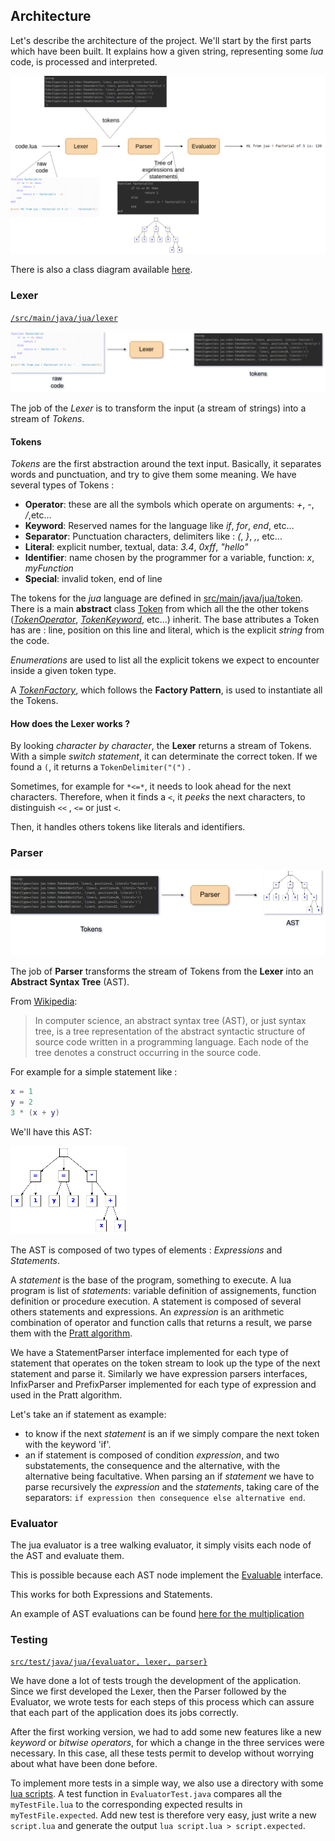 ## Architecture

Let's describe the architecture of the project. We'll start by the first parts which have been built. It explains how a given string, representing some *lua* code, is processed and interpreted.

![architecture](./docs/jua.png)

There is also a class diagram available [here](./docs/jua_classes.png).

### Lexer

[`/src/main/java/jua/lexer`](./src/main/java/jua/lexer)


![lexer](./docs/lexer.png)


The job of the *Lexer* is to transform the input (a stream of strings) into a stream of *Tokens*.

#### Tokens

*Tokens* are the first abstraction around the text input. Basically, it separates words and punctuation, and try to give them some meaning.
We have several types of Tokens :

- **Operator**: these are all the symbols which operate on arguments: *+*, *-*, */*,etc...
- **Keyword**: Reserved names for the language like *if*, *for*, *end*, etc...
- **Separator**: Punctuation characters, delimiters like : *(*, *}*, *,*, etc...
- **Literal**: explicit number, textual, data: *3.4*, *0xff*, *"hello"*
- **Identifier**: name chosen by the programmer for a variable, function: *x*, *myFunction*
- **Special**: invalid token, end of line

The tokens for the *jua* language are defined in [src/main/java/jua/token](./src/main/java/jua/token). There is a main **abstract** class [Token](./src/main/java/jua/token/Token.java) from which all the the other tokens ([*TokenOperator*](./src/main/java/jua/token/TokenOperator.java), [*TokenKeyword*](./src/main/java/jua/token/TokenKeyword.java), etc...) inherit. The base attributes a Token has are : line, position on this line and literal, which is the explicit *string* from the code.

*Enumerations* are used to list all the explicit tokens we expect to encounter inside a given token type.

A [*TokenFactory*](./src/main/java/jua/token/TokenFactory.java), which follows the **Factory Pattern**, is used to instantiate all the Tokens.

#### How does the Lexer works ?

By looking *character by character*, the **Lexer** returns a stream of Tokens. With a simple *switch statement*, it can determinate the correct token. If we found a `(`, it returns a `TokenDelimiter("(")` .

Sometimes, for example for `*<=*`, it needs to look ahead for the next characters. Therefore, when it finds a `<`, it *peeks* the next characters, to distinguish `<<` , `<=` or just `<`.

Then, it handles others tokens like literals and identifiers.

### Parser

![parser](./docs/parser.png)

The job of **Parser** transforms the stream of Tokens from the **Lexer** into an **Abstract Syntax Tree** (AST).

From [Wikipedia](https://en.wikipedia.org/wiki/Abstract_syntax_tree):
> In computer science, an abstract syntax tree (AST), or just syntax tree, is a tree representation of the abstract syntactic structure of source code written in a programming language. Each node of the tree denotes a construct occurring in the source code. 

For example for a simple statement like : 

```lua
x = 1
y = 2
3 * (x + y)
```

We'll have this AST: 

![ast](./docs/ast.png)

The AST is composed of two types of elements : *Expressions* and *Statements*.

A *statement* is the base of the program, something to execute. A lua program is list of *statements*: variable definition of assignements, function definition or procedure execution. A statement is composed of several others statements and expressions.
An *expression* is an arithmetic combination of operator and function calls that returns a result, we parse them with the [Pratt algorithm](https://en.wikipedia.org/wiki/Recursive_descent_parser).

We have a StatementParser interface implemented for each type of statement that operates on the token stream to look up the type of the next statement and parse it.
Similarly we have expression parsers interfaces, InfixParser and PrefixParser implemented for each type of expression and used in the Pratt algorithm.

Let's take an if statement as example:
- to know if the next *statement* is an if we simply compare the next token with the keyword 'if'.
- an if statement is composed of condition *expression*, and two substatements, the consequence and the alternative, with the alternative being facultative.
When parsing an if *statement* we have to parse recursively the *expression* and the *statements*, taking care of the separators: `if expression then consequence else alternative end`.

### Evaluator

The jua evaluator is a tree walking evaluator, it simply visits each node of the AST and evaluate them.

This is possible because each AST node implement the [Evaluable](./src/main/java/jua/evaluator/Evaluable.java) interface.

This works for both Expressions and Statements.

An example of AST evaluations can be found [here for the multiplication](./src/main/java/jua/ast/ExpressionMultiplication.java)

### Testing

[`src/test/java/jua/{evaluator, lexer, parser}`](./src/test/java/jua/)

We have done a lot of tests trough the development of the application. Since we first developed the Lexer, then the Parser followed by the Evaluator, we wrote tests for each steps of this process which can assure that each part of the application does its jobs correctly.

After the first working version, we had to add some new features like a new *keyword* or *bitwise operators*, for which a change in the three services were necessary. In this case, all these tests permit to develop without worrying about what have been done before.

To implement more tests in a simple way, we also use a directory with some [lua scripts](./src/test/java/jua/evaluator/testdata/). A test function in `EvaluatorTest.java` compares all the `myTestFile.lua` to the corresponding expected results in `myTestFile.expected`. Add new test is therefore very easy, just write a new `script.lua` and generate the output `lua script.lua > script.expected`.